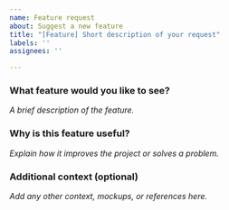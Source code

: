 ```yaml
---
name: Feature request
about: Suggest a new feature
title: "[Feature] Short description of your request"
labels: ''
assignees: ''

---
```


### What feature would you like to see?
_A brief description of the feature._

### Why is this feature useful?
_Explain how it improves the project or solves a problem._

### Additional context (optional)
_Add any other context, mockups, or references here._
